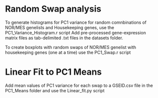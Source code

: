 # Random Swap analysis 
To generate histograms for PC1 variance for random comnbinations of NOR/MES genelists and Housekeeping genes, use the PC1_Variance_Histogram.r script 
Add pre-processed gene-expression matrix files as tab-delimited .txt files in the datasets folder.

To create boxplots with random swaps of NOR/MES genelist with housekeeping genes (one at a time) use the PC1_Swap.r script

# Linear Fit to PC1 Means
Add mean values of PC1 variance for each swap to a GSEID.csv file in the PC1_Means folder and use the Linear_fit.py script


